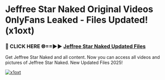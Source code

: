# Jeffree Star Naked Original Videos 0nlyFans Leaked - Files Updated! (x1oxt)

<h3>🔴 CLICK HERE 🌐==►► <a href="https://tinyurl.com/up5wt9bj" rel="nofollow">Jeffree Star Naked Updated Files</a></h3>

Get Jeffree Star Naked and all content. Now you can access all videos and pictures of Jeffree Star Naked. New Updated Files 2025!

[![x1oxt](https://i.imgur.com/ABiUzMV.gif)](https://tinyurl.com/up5wt9bj)
